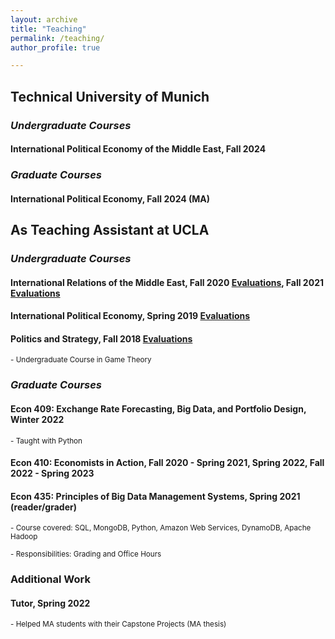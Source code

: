 ```yaml
---
layout: archive
title: "Teaching"
permalink: /teaching/
author_profile: true

---
```


## Technical University of Munich

### *Undergraduate Courses*

####  International Political Economy of the Middle East, Fall 2024

### *Graduate Courses*

####  International Political Economy, Fall 2024 (MA)


## As Teaching Assistant at UCLA

### *Undergraduate Courses*


#### International Relations of the Middle East,  Fall 2020 [Evaluations](https://www.dropbox.com/sh/nqdix4fu93ipv75/AAD3M2WF-ZMH42sWPDeeyZina?dl=0), Fall 2021 [Evaluations](https://www.dropbox.com/sh/6u03m9kq1oop1ci/AABAKoa3_XfY71wUR4GCmgnMa?dl=0)


#### International Political Economy,  Spring 2019 [Evaluations](https://www.dropbox.com/sh/7trxpp8s9jamqqs/AAB-y1nIpeUsAsR_2j3_7uOea?dl=0)

#### Politics and Strategy,  Fall 2018 [Evaluations](https://www.dropbox.com/sh/e96d1fpjwh4boct/AAAQk9sZOaQcl7wnWu0KSaF6a?dl=0)

<sub>- Undergraduate Course in Game Theory</sub>

### *Graduate Courses*


#### Econ 409: Exchange Rate Forecasting, Big Data, and Portfolio Design, Winter 2022
<sub>- Taught with Python</sub>

#### Econ 410: Economists in Action, Fall 2020 - Spring 2021, Spring 2022, Fall 2022 - Spring 2023

#### Econ 435: Principles of Big Data Management Systems, Spring 2021 (reader/grader)
<sub>- Course covered: SQL, MongoDB, Python, Amazon Web Services, DynamoDB, Apache Hadoop</sub>

<sub>- Responsibilities: Grading and Office Hours</sub>

### Additional Work

#### Tutor, Spring 2022
<sub>- Helped MA students with their Capstone Projects (MA thesis)</sub>

